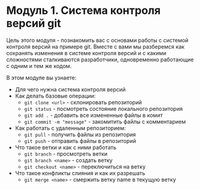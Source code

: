 ﻿# Модуль 1. Система контроля версий git

Цель этого модуля - познакомить вас с основами работы с системой контроля версий на примере git. Вместе с вами мы разберемся как сохранять изменения в системе контроля версий и с какими сложностями сталкиваются разработчики, одновременно работающие с одним и тем же кодом.

В этом модуле вы узнаете:
* Для чего нужна система контроля версий
* Как делать базовые операции:
	* `git clone <url>` - склонировать репозиторий
	* `git status` - посмотреть состояние локального репозитория
	* `git add .` - добавить все измененные файлы в комит
	* `git commit -m "message"` - закомитить файлы с комментарием
* Как работать с удаленным репозиторием:
	* `git pull` - получить файлы из репозитория
	* `git push` - отправить файлы в репозиторий
* Что такое ветки и как с ними работать
	* `git branch` - просмотреть ветки
	* `git branch <name>` - создать ветку
	* `git checkout <name>` - переключиться на ветку
* Что такое конфликты слияния и как их разрешать
	* `git merge <name>` - смержить ветку name в текущую ветку



